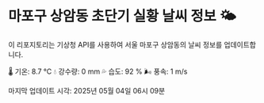 
# 마포구 상암동 초단기 실황 날씨 정보 🌤️

이 리포지토리는 기상청 API를 사용하여 서울 마포구 상암동의 날씨 정보를 업데이트합니다. 

🌡️ 기온: 8.7 ℃
💧 강수량: 0 mm
💦 습도: 92 %
🌬️ 풍속: 1 m/s

마지막 업데이트 시각: 2025년 05월 04일 06시 09분    
